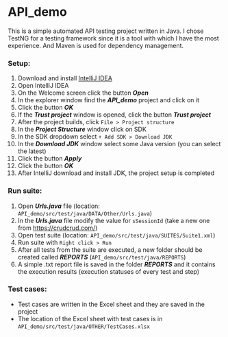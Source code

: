 # API_demo
This is a simple automated API testing project written in Java.
I chose TestNG for a testing framework since it is a tool with which I have the most experience. 
And Maven is used for dependency management. 

### Setup:
1. Download and install [IntelliJ IDEA](https://www.jetbrains.com/idea/download/#section=windows "IntelliJ IDEA")
2. Open IntelliJ IDEA
3. On the Welcome screen click the button **_Open_**
4. In the explorer window find the **_API_demo_** project and click on it 
5. Click the button **_OK_**
6. If the **_Trust project_** window is opened, click the button **_Trust project_**
7. After the project builds, click `File > Project structure`
8. In the **_Project Structure_** window click on SDK 
9. In the SDK dropdown select `+ Add SDK > Download JDK`
10. In the **_Download JDK_** window select some Java version (you can select the latest)
11. Click the button **_Apply_**
12. Click the button **_OK_**
13. After IntelliJ download and install JDK, the project setup is completed

### Run suite:
1. Open **_Urls.java_** file (location: `API_demo/src/test/java/DATA/Other/Urls.java`)
2. In the **_Urls.java_** file modify the value for `sSessionId` (take a new one from https://crudcrud.com/)
3. Open test suite (location: `API_demo/src/test/java/SUITES/Suite1.xml`)
4. Run suite with `Right click > Run`
5. After all tests from the suite are executed, a new folder should be created called **_REPORTS_** (`API_demo/src/test/java/REPORTS`)
6. A simple .txt report file is saved in the folder **_REPORTS_** and it contains the execution results (execution statuses of every test and step)

### Test cases:
* Test cases are written in the Excel sheet and they are saved in the project 
* The location of the Excel sheet with test cases is in `API_demo/src/test/java/OTHER/TestCases.xlsx`
